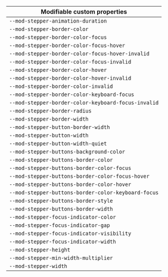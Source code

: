 | Modifiable custom properties                        |
| --------------------------------------------------- |
| `--mod-stepper-animation-duration`                  |
| `--mod-stepper-border-color`                        |
| `--mod-stepper-border-color-focus`                  |
| `--mod-stepper-border-color-focus-hover`            |
| `--mod-stepper-border-color-focus-hover-invalid`    |
| `--mod-stepper-border-color-focus-invalid`          |
| `--mod-stepper-border-color-hover`                  |
| `--mod-stepper-border-color-hover-invalid`          |
| `--mod-stepper-border-color-invalid`                |
| `--mod-stepper-border-color-keyboard-focus`         |
| `--mod-stepper-border-color-keyboard-focus-invalid` |
| `--mod-stepper-border-radius`                       |
| `--mod-stepper-border-width`                        |
| `--mod-stepper-button-border-width`                 |
| `--mod-stepper-button-width`                        |
| `--mod-stepper-button-width-quiet`                  |
| `--mod-stepper-buttons-background-color`            |
| `--mod-stepper-buttons-border-color`                |
| `--mod-stepper-buttons-border-color-focus`          |
| `--mod-stepper-buttons-border-color-focus-hover`    |
| `--mod-stepper-buttons-border-color-hover`          |
| `--mod-stepper-buttons-border-color-keyboard-focus` |
| `--mod-stepper-buttons-border-style`                |
| `--mod-stepper-buttons-border-width`                |
| `--mod-stepper-focus-indicator-color`               |
| `--mod-stepper-focus-indicator-gap`                 |
| `--mod-stepper-focus-indicator-visibility`          |
| `--mod-stepper-focus-indicator-width`               |
| `--mod-stepper-height`                              |
| `--mod-stepper-min-width-multiplier`                |
| `--mod-stepper-width`                               |

